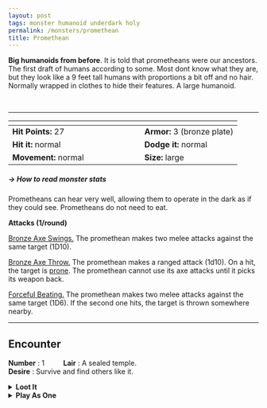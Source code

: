 ```yaml
---
layout: post
tags: monster humanoid underdark holy
permalink: /monsters/promethean
title: Promethean
---
```


**Big humanoids from before**. It is told that prometheans were our ancestors. The first draft of humans according to some. Most dont know what they are, but they look like a 9 feet tall humans with proportions a bit off and no hair. Normally wrapped in clothes to hide their features. A large humanoid.

<br>

---

|  <span style="display: inline-block; width:250px"></span>  |  |
| -------- | --------|
| **Hit Points:** 27 | **Armor:** 3 (bronze plate) |
| **Hit it:** normal | **Dodge it:** normal |
| **Movement:** normal  |  **Size:** large | 

##### <span class="tooltip" data-tooltip="Armor = damage reduction · · · Easy/Normal/Hard = roll above 10/15/20 to beat">→ How to read monster stats</span>

Prometheans can hear very well, allowing them to operate in the dark as if they could see. Prometheans do not need to eat.

**Attacks (1/round)**

<ins>Bronze Axe Swings.</ins> The promethean makes two melee attacks against the same target (1D10).

<ins>Bronze Axe Throw.</ins> The promethean makes a ranged attack (1d10). On a hit, the target is [prone](/2020/11/09/base-rules/). The promethean cannot use its axe attacks until it picks its weapon back.

<ins>Forceful Beating.</ins> The promethean makes two melee attacks against the same target (1D6). If the second one hits, the target is thrown somewhere nearby.

---

## Encounter

**Number** : 1 <span style="display: inline-block; width:30px"></span>
**Lair** : A sealed temple.<span style="display: inline-block; width:30px"></span> <br>
**Desire** : Survive and find others like it.


<details markdown="1">
<summary style="font-weight: bold;">Loot It</summary>
Most prometheans carry their bronze axe, shield and armor, but they are all oversized. Roll a D6 six times, you find:

1. Nothing
2. Nothing
3. Nothing.
4. A gourd full of mercury.
5. A bronze piece of oversized jewelery worth a [purse of gold](/2024/06/26/currency/).
6. A fragment of tablet from the times before (get 3 and start a heresy).

</details>

<details markdown="1">
<summary style="font-weight: bold;">Play As One</summary>
Soon
</details>
